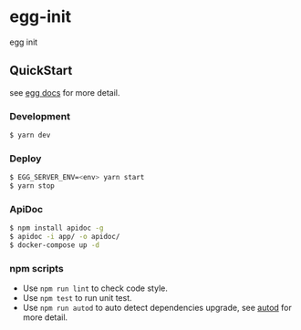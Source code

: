 # egg-init

egg init

## QuickStart

<!-- add docs here for user -->

see [egg docs][egg] for more detail.

### Development

```bash
$ yarn dev
```

### Deploy

```bash
$ EGG_SERVER_ENV=<env> yarn start
$ yarn stop
```

### ApiDoc

```bash
$ npm install apidoc -g
$ apidoc -i app/ -o apidoc/
$ docker-compose up -d
```

### npm scripts

- Use `npm run lint` to check code style.
- Use `npm test` to run unit test.
- Use `npm run autod` to auto detect dependencies upgrade, see [autod](https://www.npmjs.com/package/autod) for more detail.


[egg]: https://eggjs.org
